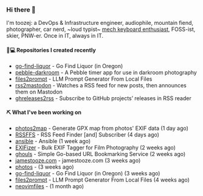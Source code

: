 ### Hi there 👋

I'm toozej: a DevOps & Infrastructure engineer, audiophile, mountain fiend, photographer, car nerd, ~loud typist~ [mech keyboard enthusiast](https://github.com/toozej/keebs), FOSS-ist, skier, PNW-er. Once in IT, always in IT.

#### 👨💻 Repositories I created recently

- [go-find-liquor](https://github.com/toozej/go-find-liquor) - Go Find Liquor (in Oregon)
- [pebble-darkroom](https://github.com/toozej/pebble-darkroom) - A Pebble timer app for use in darkroom photography
- [files2prompt](https://github.com/toozej/files2prompt) - LLM Prompt Generator From Local Files
- [rss2mastodon](https://github.com/toozej/rss2mastodon) - Watches a RSS feed for new posts, then announces them on Mastodon
- [ghreleases2rss](https://github.com/toozej/ghreleases2rss) - Subscribe to GitHub projects’ releases in RSS reader

#### ⛏️ What I've been working on

- [photos2map](https://github.com/toozej/photos2map) - Generate GPX map from photos' EXIF data (1 day ago)
- [RSSFFS](https://github.com/toozej/RSSFFS) - RSS Feed Finder [and] Subscriber (4 days ago)
- [ansible](https://github.com/toozej/ansible) - Ansible (1 week ago)
- [EXIFizer](https://github.com/toozej/EXIFizer) - Bulk EXIF Tagger for Film Photography (2 weeks ago)
- [ghouls](https://github.com/toozej/ghouls) - Simple Go-based URL Bookmarking Service (2 weeks ago)
- [jamestooze.com](https://github.com/toozej/jamestooze.com) - jamestooze.com (3 weeks ago)
- [photos](https://github.com/toozej/photos) -  (3 weeks ago)
- [go-find-liquor](https://github.com/toozej/go-find-liquor) - Go Find Liquor (in Oregon) (3 weeks ago)
- [files2prompt](https://github.com/toozej/files2prompt) - LLM Prompt Generator From Local Files (4 weeks ago)
- [neovimfiles](https://github.com/toozej/neovimfiles) -  (1 month ago)
